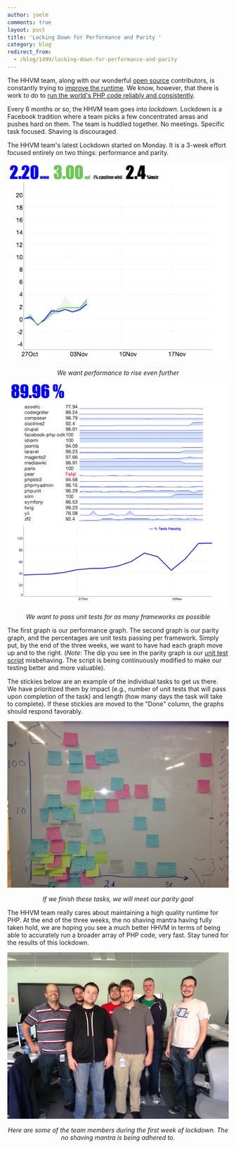 ```yaml
---
author: joelm
comments: true
layout: post
title: 'Locking Down for Performance and Parity '
category: blog
redirect_from:
  - /blog/1499/locking-down-for-performance-and-parity
---
```


The HHVM team, along with our wonderful [open source](https://github.com/facebook/hhvm) contributors, is constantly trying to [improve the runtime](http://www.hhvm.com/blog/1301/hhvm-2-2-0). We know, however, that there is work to do to [run the world's PHP code reliably and consistently](http://www.hhvm.com/blog/875/wow-hhvm-is-fast-too-bad-it-doesnt-run-my-code).

<!--truncate-->

Every 6 months or so, the HHVM team goes into _lockdown_. Lockdown is a Facebook tradition where a team picks a few concentrated areas and pushes hard on them. The team is huddled together. No meetings. Specific task focused. Shaving is discouraged.

The HHVM team's latest Lockdown started on Monday. It is a 3-week effort focused entirely on two things: performance and parity.

![We want performance to rise even further](/static/images/posts/Screen-Shot-2013-11-06-at-5.16.45-PM1.png)
<center><i>We want performance to rise even further</i></center>

![We want to pass unit tests for as many frameworks as possible](/static/images/posts/Screen-Shot-2013-11-06-at-5.29.58-PM1.png)
<center><i>We want to pass unit tests for as many frameworks as possible</i></center>

The first graph is our performance graph. The second graph is our parity graph, and the percentages are unit tests passing per framework. Simply put, by the end of the three weeks, we want to have had each graph move up and to the right. (_Note_: The dip you see in the parity graph is our [unit test script](https://github.com/facebook/hhvm/tree/master/hphp/test/frameworks) misbehaving. The script is being continuously modified to make our testing better and more valuable).

The stickies below are an example of the individual tasks to get us there. We have prioritized them by impact (e.g., number of unit tests that will pass upon completion of the task) and length (how many days the task will take to complete). If these stickies are moved to the "Done" column, the graphs should respond favorably.

![If we finish these tasks, we will meet our parity goal](/static/images/posts/2013-10-31-17.33.041.jpg)
<center><i>If we finish these tasks, we will meet our parity goal</i></center>


The HHVM team really cares about maintaining a high quality runtime for PHP. At the end of the three weeks, the no shaving mantra having fully taken hold, we are hoping you see a much better HHVM in terms of being able to accurately run a broader array of PHP code, very fast. Stay tuned for the results of this lockdown.

![Here are some of the team members during the first week of lockdown. The no shaving mantra is being adhered to.](/static/images/posts/2013-11-07-14.11.131.jpg)
<center><i>Here are some of the team members during the first week of lockdown. The no shaving mantra is being adhered to.</i></center>

